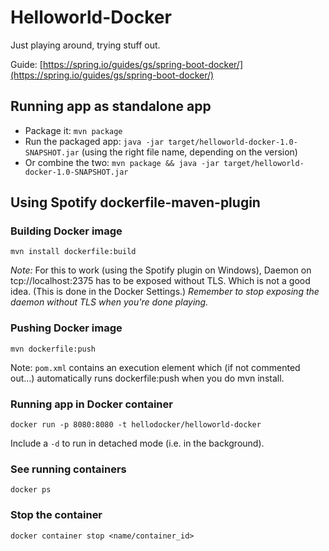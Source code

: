 # Helloworld-Docker

Just playing around, trying stuff out.

Guide: [https://spring.io/guides/gs/spring-boot-docker/](https://spring.io/guides/gs/spring-boot-docker/)

## Running app as standalone app 
- Package it: `mvn package`
- Run the packaged app: `java -jar target/helloworld-docker-1.0-SNAPSHOT.jar` (using the right file name, depending on the version)
- Or combine the two: `mvn package && java -jar target/helloworld-docker-1.0-SNAPSHOT.jar`

## Using Spotify dockerfile-maven-plugin 
### Building Docker image 
`mvn install dockerfile:build` 

*Note:* For this to work (using the Spotify plugin on Windows), Daemon on tcp://localhost:2375 has to be exposed without TLS. Which is not a good idea. (This is done in the Docker Settings.) *Remember to stop exposing the daemon without TLS when you're done playing.* 

### Pushing Docker image 
`mvn dockerfile:push` 

Note: `pom.xml` contains an execution element which (if not commented out...) automatically runs dockerfile:push when you do mvn install. 

### Running app in Docker container  
`docker run -p 8080:8080 -t hellodocker/helloworld-docker` 

Include a `-d` to run in detached mode (i.e. in the background). 

### See running containers 
`docker ps` 

### Stop the container 
`docker container stop <name/container_id>`
